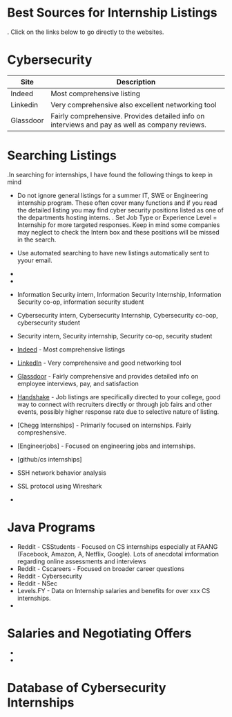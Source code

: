 # Best Sources for Internship Listings
. Click on the links below to go directly to the websites.
# Cybersecurity

|Site|Description|
|---|---|
|Indeed|Most comprehensive listing|
|Linkedin|Very comprehensive also excellent networking tool|
|Glassdoor|Fairly comprehensive. Provides detailed info on interviews and pay as well as company reviews.
# Searching Listings
.In searching for internships, I have found the following things to keep in mind
- Do not ignore general listings for a summer IT, SWE or Engineering internship program. These often cover many functions and if you read the detailed listing you may find cyber security positions listed as one of the departments hosting interns.
. Set Job Type or Experience Level = Internship for more targeted responses. Keep in mind some companies may neglect to check the Intern box and these positions will be missed in the search.
- Use automated searching to have new listings automatically sent to yyour email.
- 
- 
- Information Security intern, Information Security Internship, Information Security co-op, information security student
- Cybersecurity intern, Cybersecurity Internship, Cybersecurity co-oop, cybersecurity student
- Security intern, Security internship, Security co-op, security student 

- [Indeed](fokus_deutsch_transcript_ep10.pdf)  - Most comprehensive listings
- [LinkedIn](https://github.com/ekellmont/Fokus-Deutsch/blob/main/fokus_deutsch_transcript_ep10.pdf) - Very comprehensive and good networking tool
- [Glassdoor](Password_Legal_Presentation.pdf) - Fairly comprehensive and provides detailed info on employee interviews, pay, and satisfaction
- [Handshake](transcripts) - Job listings are specifically directed to your college, good way to connect with recruiters directly or through job fairs and other events, possibly higher response rate due to selective nature of listing.
- [Chegg Internships] - Primarily focused on internships. Fairly compreshensive.
- [Engineerjobs] - Focused on engineering jobs and internships. 
- [github/cs internships]
- SSH network behavior analysis 
- SSL protocol using Wireshark
- 
# Java Programs
- Reddit - CSStudents - Focused on CS internships especially at FAANG (Facebook, Amazon, A, Netflix, Google). Lots of anecdotal imformation regarding online assessments and interviews
- Reddit - Cscareers - Focused on broader career questions
- Reddit - Cybersecurity 
- Reddit - NSec
- Levels.FY - Data on Internship salaries and benefits for over xxx CS internships.
- 
# Salaries and Negotiating Offers
-
-

# Database of Cybersecurity Internships
